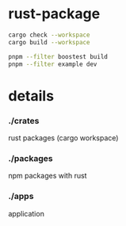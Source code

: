 # rust-package

```bash
cargo check --workspace
cargo build --workspace
```

```bash
pnpm --filter boostest build
pnpm --filter example dev
```


# details

### ./crates

rust packages (cargo workspace)

### ./packages

npm packages with rust

### ./apps

application




